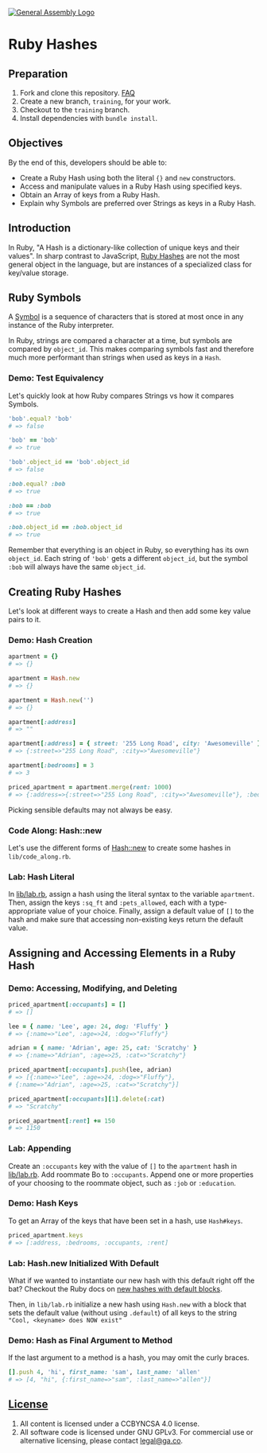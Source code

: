 [![General Assembly Logo](https://camo.githubusercontent.com/1a91b05b8f4d44b5bbfb83abac2b0996d8e26c92/687474703a2f2f692e696d6775722e636f6d2f6b6538555354712e706e67)](https://generalassemb.ly/education/web-development-immersive)

# Ruby Hashes

## Preparation

1. Fork and clone this repository.
 [FAQ](https://git.generalassemb.ly/ga-wdi-boston/meta/wiki/ForkAndClone)
1. Create a new branch, `training`, for your work.
1. Checkout to the `training` branch.
1. Install dependencies with `bundle install`.

## Objectives

By the end of this, developers should be able to:

- Create a Ruby Hash using both the literal `{}` and `new` constructors.
- Access and manipulate values in a Ruby Hash using specified keys.
- Obtain an Array of keys from a Ruby Hash.
- Explain why Symbols are preferred over Strings as keys in a Ruby Hash.

## Introduction

In Ruby, "A Hash is a dictionary-like collection of unique keys and their
values". In sharp contrast to JavaScript, [Ruby Hashes](http://ruby-doc.org/core-2.5.0/Hash.html)
are not the most general object in the language, but are instances of a
specialized class for key/value storage.

## Ruby Symbols

A [Symbol](http://ruby-doc.org/core-2.5.0/Symbol.html) is a sequence of
characters that is stored at most once in any instance of the Ruby interpreter.

In Ruby, strings are compared a character at a time, but symbols are compared
by `object_id`.  This makes comparing symbols fast and therefore much more
performant than strings when used as keys in a `Hash`.

### Demo: Test Equivalency

Let's quickly look at how Ruby compares Strings vs how it compares Symbols.

```rb
'bob'.equal? 'bob'
# => false

'bob' == 'bob'
# => true

'bob'.object_id == 'bob'.object_id
# => false

:bob.equal? :bob
# => true

:bob == :bob
# => true

:bob.object_id == :bob.object_id
# => true
```

Remember that everything is an object in Ruby, so everything has its own
`object_id`. Each string of `'bob'` gets a different `object_id`, but the
symbol `:bob` will always have the same `object_id`.

## Creating Ruby Hashes

Let's look at different ways to create a Hash and then add some key value pairs
to it.

### Demo: Hash Creation

```rb
apartment = {}
# => {}

apartment = Hash.new
# => {}

apartment = Hash.new('')
# => {}

apartment[:address]
# => ""

apartment[:address] = { street: '255 Long Road', city: 'Awesomeville' }
# => {:street=>"255 Long Road", :city=>"Awesomeville"}

apartment[:bedrooms] = 3
# => 3

priced_apartment = apartment.merge(rent: 1000)
# => {:address=>{:street=>"255 Long Road", :city=>"Awesomeville"}, :bedrooms=>3, :rent=>1000}
```

Picking sensible defaults may not always be easy.

### Code Along: Hash::new

Let's use the different forms of
[Hash::new](http://ruby-doc.org/core-2.5.0/Hash.html#method-c-new) to create
some hashes in `lib/code_along.rb`.

### Lab: Hash Literal

In [lib/lab.rb](lib/lab.rb), assign a hash using the literal syntax to the
variable `apartment`. Then, assign the keys `:sq_ft` and `:pets_allowed`,
each with a type-appropriate value of your choice. Finally, assign a default
value of `[]` to the hash and make sure that accessing non-existing keys return
the default value.

## Assigning and Accessing Elements in a Ruby Hash

### Demo: Accessing, Modifying, and Deleting

```rb
priced_apartment[:occupants] = []
# => []

lee = { name: 'Lee', age: 24, dog: 'Fluffy' }
# => {:name=>"Lee", :age=>24, :dog=>"Fluffy"}

adrian = { name: 'Adrian', age: 25, cat: 'Scratchy' }
# => {:name=>"Adrian", :age=>25, :cat=>"Scratchy"}

priced_apartment[:occupants].push(lee, adrian)
# => [{:name=>"Lee", :age=>24, :dog=>"Fluffy"},
# {:name=>"Adrian", :age=>25, :cat=>"Scratchy"}]

priced_apartment[:occupants][1].delete(:cat)
# => "Scratchy"

priced_apartment[:rent] += 150
# => 1150
```

### Lab: Appending

Create an `:occupants` key with the value of `[]` to the `apartment` hash in
[lib/lab.rb](lib/lab.rb). Add roommate Bo to `:occupants`. Append one or more
properties of your choosing to the roommate object, such as `:job` or
`:education`.

### Demo: Hash Keys

To get an Array of the keys that have been set in a hash, use `Hash#keys`.

```rb
priced_apartment.keys
# => [:address, :bedrooms, :occupants, :rent]
```

### Lab: Hash.new Initialized With Default

What if we wanted to instantiate our new hash with this default right off the
bat? Checkout the Ruby docs on [new hashes with default blocks](http://ruby-doc.org/core-2.5.0/Hash.html#new-method).

Then, in `lib/lab.rb` initialize a new hash using `Hash.new` with a block that
sets the default value (without using `.default`) of all keys to the string
`"Cool, <keyname> does NOW exist"`

### Demo: Hash as Final Argument to Method

If the last argument to a method is a hash, you may omit the curly braces.

```rb
[].push 4, 'hi', first_name: 'sam', last_name: 'allen'
# => [4, "hi", {:first_name=>"sam", :last_name=>"allen"}]
```

## [License](LICENSE)

1. All content is licensed under a CC­BY­NC­SA 4.0 license.
1. All software code is licensed under GNU GPLv3. For commercial use or
    alternative licensing, please contact legal@ga.co.
